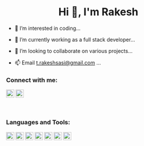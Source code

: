 <h1 align="center">Hi 👋, I'm Rakesh</h1>


- 👀 I’m interested in coding...
  
- 🌱 I’m currently working as a full stack developer...
  
- 💞️ I’m looking to collaborate on various projects...
  
- 📫 Email t.rakeshsasi@gmail.com ...
  
### Connect with me:


<a href="https://www.linkedin.com/in/rakesh-t-sasi-a7546a4b" target="blank"><img src="https://cdn.jsdelivr.net/npm/simple-icons@3.0.1/icons/linkedin.svg" alt="abuanwar072" height="22" width="22" /></a>
<a href="https://www.youtube.com/@rh4you" target="blank"><img src="https://cdn.jsdelivr.net/npm/simple-icons@3.0.1/icons/youtube.svg" alt="ucjm7i4g4z7zgcja_hkhlcvw" height="22" width="22" /></a>

<br />

### Languages and Tools:

<p align="left">
  <img src="https://www.vectorlogo.zone/logos/angular/angular-icon.svg" alt="dart" width="22" height="22"/>
  <img src="https://www.vectorlogo.zone/logos/dartlang/dartlang-icon.svg" alt="dart" width="22" height="22"/> <img src="https://www.vectorlogo.zone/logos/flutterio/flutterio-icon.svg" alt="flutter" width="22" height="22"/> 
  <img src="https://www.vectorlogo.zone/logos/dotnet/dotnet-vertical.svg" alt="dart" width="22" height="22"/>
  <img src="https://www.vectorlogo.zone/logos/ionicframework/ionicframework-ar21.svg" alt="dart" width="22" height="22"/>
  <img src="https://www.vectorlogo.zone/logos/sqlite/sqlite-icon.svg" alt="git" width="22" height="22"/>
  <img src="https://www.vectorlogo.zone/logos/git-scm/git-scm-icon.svg" alt="git" width="22" height="22"/>  </p>



<!---
rakeshtsasi/rakeshtsasi is a ✨ special ✨ repository because its `README.md` (this file) appears on your GitHub profile.
You can click the Preview link to take a look at your changes.
--->
